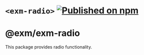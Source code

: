 # `<exm-radio>` [![Published on npm](https://img.shields.io/npm/v/@exm/exm-radio-group.svg)](https://www.npmjs.com/package/@exm/exm-radio)

# @exm/exm-radio

This package provides radio functionality.
